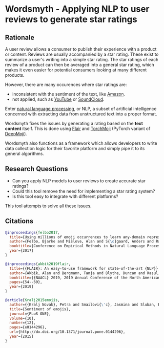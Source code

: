 # Wordsmyth - Applying NLP to user reviews to generate star ratings

## Rationale

A user review allows a consumer to publish their experience with a product or content. Reviews are usually accompanied by a star rating. These exist to summarize a user's writing into a simple star rating. The star ratings of each review of a product can then be averaged into a general star rating, which makes it even easier for potential consumers looking at many different products.

However, there are many occurences where star ratings are:

- inconsistent with the sentiment of the text, like [Amazon](https://amazon.com).
- not applied, such as [YouTube](https://youtube.com) or [SoundCloud](https://soundcloud.com).

Enter [natural language processing](https://en.wikipedia.org/wiki/Natural_language_processing), or NLP, a subset of artificial intelligence concerned with extracting data from unstructured text into a proper format.

Wordsmyth fixes the issues by generating a rating based on the **text content** itself. This is done using [Flair](https://github.com/flairNLP/flair) and [TorchMoji](https://github.com/huggingface/torchMoji) (PyTorch variant of [DeepMoji](https://github.com/bfelbo/DeepMoji)).

Wordsmyth also functions as a framework which allows developers to write data collection logic for their favorite platform and simply pipe it to its general algorithms.

## Research Questions

- Can you apply NLP models to user reviews to create accurate star ratings?
- Could this tool remove the need for implementing a star rating system?
- Is this tool easy to integrate with different platforms?

This tool attempts to solve all these issues.

## Citations

```bibtex
@inproceedings{felbo2017,
  title={Using millions of emoji occurrences to learn any-domain representations for detecting sentiment, emotion and sarcasm},
  author={Felbo, Bjarke and Mislove, Alan and S{\o}gaard, Anders and Rahwan, Iyad and Lehmann, Sune},
  booktitle={Conference on Empirical Methods in Natural Language Processing (EMNLP)},
  year={2017}
}
```

```bibtex
@inproceedings{akbik2019flair,
  title={{FLAIR}: An easy-to-use framework for state-of-the-art {NLP}},
  author={Akbik, Alan and Bergmann, Tanja and Blythe, Duncan and Rasul, Kashif and Schweter, Stefan and Vollgraf, Roland},
  booktitle={{NAACL} 2019, 2019 Annual Conference of the North American Chapter of the Association for Computational Linguistics (Demonstrations)},
  pages={54--59},
  year={2019}
}
```

```bibtex
@article{Kralj2015emojis,
  author={{Kralj Novak}, Petra and Smailovi{\'c}, Jasmina and Sluban, Borut and Mozeti\v{c}, Igor},
  title={Sentiment of emojis},
  journal={PLoS ONE},
  volume={10},
  number={12},
  pages={e0144296},
  url={http://dx.doi.org/10.1371/journal.pone.0144296},
  year={2015}
}
```
